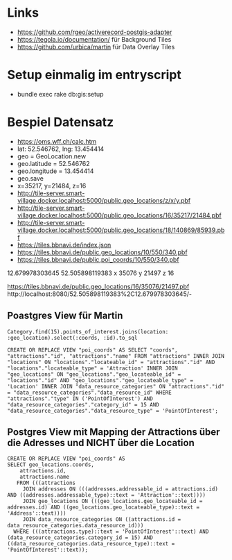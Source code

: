 # Links

- https://github.com/rgeo/activerecord-postgis-adapter
- https://tegola.io/documentation/ für Background Tiles
- https://github.com/urbica/martin für Data Overlay Tiles


# Setup einmalig im entryscript

- bundle exec rake db:gis:setup


# Bespiel Datensatz

- https://oms.wff.ch/calc.htm
- lat: 52.546762, lng: 13.454414
- geo = GeoLocation.new
- geo.latitude = 52.546762
- geo.longitude = 13.454414
- geo.save
- x=35217, y=21484, z=16
- http://tile-server.smart-village.docker.localhost:5000/public.geo_locations/z/x/y.pbf
- http://tile-server.smart-village.docker.localhost:5000/public.geo_locations/16/35217/21484.pbf
- http://tile-server.smart-village.docker.localhost:5000/public.geo_locations/18/140869/85939.pbf
- https://tiles.bbnavi.de/index.json
- https://tiles.bbnavi.de/public.geo_locations/10/550/340.pbf
- https://tiles.bbnavi.de/public.poi_coords/10/550/340.pbf


12.679978303645 52.505898119383
x 35076
y 21497
z 16

https://tiles.bbnavi.de/public.geo_locations/16/35076/21497.pbf
http://localhost:8080/52.505898119383%2C12.679978303645/-


## Poastgres View für Martin
```
Category.find(15).points_of_interest.joins(location: :geo_location).select(:coords, :id).to_sql
```

```
CREATE OR REPLACE VIEW "poi_coords" AS SELECT "coords", "attractions"."id", "attractions"."name" FROM "attractions" INNER JOIN "locations" ON "locations"."locateable_id" = "attractions"."id" AND "locations"."locateable_type" = 'Attraction' INNER JOIN "geo_locations" ON "geo_locations"."geo_locateable_id" = "locations"."id" AND "geo_locations"."geo_locateable_type" = 'Location' INNER JOIN "data_resource_categories" ON "attractions"."id" = "data_resource_categories"."data_resource_id" WHERE "attractions"."type" IN ('PointOfInterest') AND "data_resource_categories"."category_id" = 15 AND "data_resource_categories"."data_resource_type" = 'PointOfInterest';
```


## Postgres View mit Mapping der Attractions über die Adresses und NICHT über die Location

```
CREATE OR REPLACE VIEW "poi_coords" AS
SELECT geo_locations.coords,
    attractions.id,
    attractions.name
   FROM (((attractions
     JOIN addresses ON (((addresses.addressable_id = attractions.id) AND ((addresses.addressable_type)::text = 'Attraction'::text))))
     JOIN geo_locations ON (((geo_locations.geo_locateable_id = addresses.id) AND ((geo_locations.geo_locateable_type)::text = 'Address'::text))))
     JOIN data_resource_categories ON ((attractions.id = data_resource_categories.data_resource_id)))
  WHERE (((attractions.type)::text = 'PointOfInterest'::text) AND (data_resource_categories.category_id = 15) AND ((data_resource_categories.data_resource_type)::text = 'PointOfInterest'::text));
```
